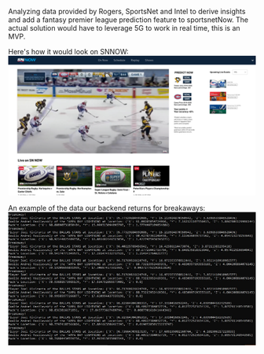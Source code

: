 Analyzing data provided by Rogers, SportsNet and Intel to derive insights and add a fantasy premier league prediction feature to sportsnetNow. The actual solution would have to leverage 5G to work in real time, this is an MVP.

Here's how it would look on SNNOW: 
![SNNOW](https://github.com/SaquibShahzad/SportsStreamRevolution/blob/main/images/web.png?raw=true)

An example of the data our backend returns for breakaways: 
![BreakwayData](https://github.com/SaquibShahzad/SportsStreamRevolution/blob/main/images/demoScreenshot.jpg?raw=true)
